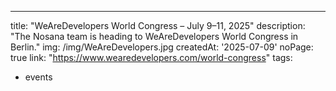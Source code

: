 ---
title: "WeAreDevelopers World Congress – July 9–11, 2025"
description: "The Nosana team is heading to WeAreDevelopers World Congress in Berlin."
img: /img/WeAreDevelopers.jpg
createdAt: '2025-07-09'
noPage: true
link: "https://www.wearedevelopers.com/world-congress"
tags:
  - events
